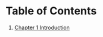 # Table of Contents

1. [Chapter 1 Introduction](https:/nbviewer.jupyter.org/github/collin1021/Notebooks/ch1/Intro.ipynb)
